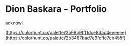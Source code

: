 # Dion Baskara - Portfolio





acknowl.

[https://colorhunt.co/palette/3a98b9fff1dce8d5c4eeeeee](https://colorhunt.co/palette/2b3467bad7e9fcffe7eb455f)
